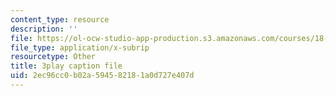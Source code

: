 ```yaml
---
content_type: resource
description: ''
file: https://ol-ocw-studio-app-production.s3.amazonaws.com/courses/18-01sc-single-variable-calculus-fall-2010/2ec96cc0b02a594582181a0d727e407d_BSAA0akmPEU.vtt
file_type: application/x-subrip
resourcetype: Other
title: 3play caption file
uid: 2ec96cc0-b02a-5945-8218-1a0d727e407d
---
```

